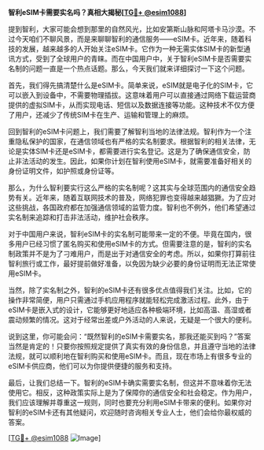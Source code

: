 **智利eSIM卡需要实名吗？真相大揭秘[[TG💪+ @esim1088](https://t.me/s/esim1088)]**

提到智利，大家可能会想到那里的自然风光，比如安第斯山脉和阿塔卡马沙漠。不过今天咱们不聊风景，而是来聊聊智利的通信服务——eSIM卡。近年来，随着科技的发展，越来越多的人开始关注eSIM卡。它作为一种无需实体SIM卡的新型通讯方式，受到了全球用户的青睐。而在中国用户中，关于智利eSIM卡是否需要实名制的问题一直是一个热点话题。那么，今天我们就来详细探讨一下这个问题。

首先，我们得先搞清楚什么是eSIM卡。简单来说，eSIM就是电子化的SIM卡，它可以嵌入到设备中，不需要物理插拔。这意味着用户可以直接通过网络下载运营商提供的虚拟SIM卡，从而实现电话、短信以及数据连接等功能。这种技术不仅方便了用户，还减少了传统SIM卡在生产、运输和管理上的麻烦。

回到智利的eSIM卡问题上，我们需要了解智利当地的法律法规。智利作为一个注重隐私保护的国家，在通信领域也有严格的实名制要求。根据智利的相关法律，无论是实体SIM卡还是eSIM卡，都需要进行实名登记。这是为了确保通信安全，防止非法活动的发生。因此，如果你计划在智利使用eSIM卡，就需要准备好相关的身份证明文件，如护照或身份证等。

那么，为什么智利要实行这么严格的实名制呢？这其实与全球范围内的通信安全趋势有关。近年来，随着互联网技术的普及，网络犯罪也变得越来越猖獗。为了应对这些挑战，各国政府都在加强通信领域的监管力度。智利也不例外，他们希望通过实名制来追踪和打击非法活动，维护社会秩序。

对于中国用户来说，智利eSIM卡的实名制可能带来一定的不便。毕竟在国内，很多用户已经习惯了匿名购买和使用eSIM卡的方式。但需要注意的是，智利的实名制政策并不是为了刁难用户，而是出于对通信安全的考虑。所以，如果你打算前往智利旅行或工作，最好提前做好准备，以免因为缺少必要的身份证明而无法正常使用eSIM卡。

当然，除了实名制之外，智利的eSIM卡还有很多优点值得我们关注。比如，它的操作非常简便，用户只需通过手机应用程序就能轻松完成激活过程。此外，由于eSIM卡是嵌入式的设计，它能够更好地适应各种极端环境，比如高温、高湿或者震动频繁的情况。这对于经常出差或户外活动的人来说，无疑是一个很大的便利。

说到这里，你可能会问：“既然智利的eSIM卡需要实名，那我还能买到吗？”答案当然是肯定的！只要你按照规定提供了真实有效的身份信息，并且遵守当地的法律法规，就可以顺利地在智利购买和使用eSIM卡。而且，现在市场上有很多专业的eSIM卡供应商，他们可以为你提供便捷的服务和支持。

最后，让我们总结一下。智利的eSIM卡确实需要实名制，但这并不意味着你无法使用它。相反，这种政策实际上是为了保障你的通信安全和社会稳定。作为用户，我们应该理解并尊重这一规则，同时也要充分利用eSIM卡带来的便利。如果你对智利的eSIM卡还有其他疑问，欢迎随时咨询相关专业人士，他们会给你最权威的答案。

[[TG💪+ @esim1088](https://t.me/s/esim1088) ![Image](https://i.postimg.cc/4NQfJmqS/Snipaste-2025-05-13-00-14-12.png)]